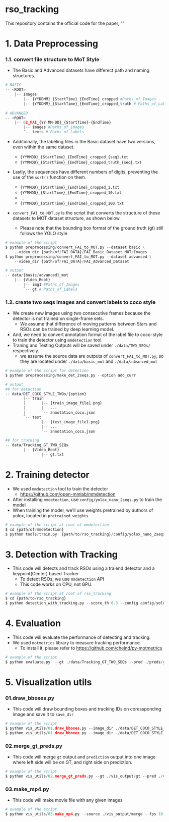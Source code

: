 # rso_tracking
This repository contains the official code for the paper, ""

# 1. Data Preprocessing

### 1.1. convert file structure to MoT Style

- The Basic and Advanced datasets have differect path and naming structures.

```python
# BASIC
-- <ROOT>
	|-- Images 
	    |-- {YYDDMM}_{StartTime}_{EndTime}_cropped #Paths_of_Images
	    |-- {YYDDMM}_{StartTime}_{EndTime}_cropped_truth # Paths_of_Labels
	    
# ADVANCED
-- <ROOT>
	|-- 02_FAI_{YY-MM-DD}_{StartTime}-{EndTime}
		|-- images #Paths_of_Images
		`-- texts # Paths_of_Labels
```

- Additionally, the labeling files in the Basic dataset have two versions, even within the same dataset.
    - `{YYMMDD}_{StartTime}_{EndTime}_cropped_{seq}.txt`
    - `{YYMMDD}_{StartTime}_{EndTime}_cropped_truth_{seq}.txt`


- Lastly, the sequences have different numbers of digits, preventing the use of the `sort()` function on them.
    - `{YYMMDD}_{StartTime}_{EndTime}_cropped_1.txt`
    - `{YYMMDD}_{StartTime}_{EndTime}_cropped_10.txt`
    - ...
    - `{YYMMDD}_{StartTime}_{EndTime}_cropped_100.txt`

- `convert_FAI_to_MOT.py` is the script that converts the structure of these datasets to MOT dataset structure, as shown below.
    - Please note that the bounding box format of the ground truth (gt) still follows the YOLO style

```python
# example of the script
$ python preprocessing/convert_FAI_to_MOT.py --dataset basic \
	--video_dir {path/of/FAI_DATA}/FAI_Basic_Dataset_MOT/Images
$ python preprocessing/convert_FAI_to_MOT.py --dataset advanced \
	--video_dir {path/of/FAI_DATA}/FAI_Advanced_Dataset

# output
-- data/{basic/advanced}_mot
	|-- {Video_Root}
		|-- img1 #Paths_of_Images
		`-- gt # Paths_of_Labels
```


### 1.2. create two seqs images and convert labels to coco style
- We create new images using two consecutive frames because the detector is not trained on single-frame sets.
    - We assume that difference of moving patterns between Stars and RSOs can be trained by deep learning model.
- And, we need to convert annotation format of the label file to coco-style to train the detector using `mmdetection` tool.
- Traning and Testing Outputs will be saved under `./data/TWO_SEQs/` respectively.
    - we assume the source data are outputs of `convert_FAI_to_MOT.py`, so they are located under `./data/basic_mot` and `./data/advanced_mot`
```python
# example of the script for detection
$ python preprocessing/make_det_2seqs.py --option add_curr

# output
## for detection
-- data/DET_COCO_STYLE_TWOs/{option}
        |-- train
        |       |-- {train_image_file1.png}
        |       |-- ...
        |       `-- annotation_coco.json
        `-- test
                |-- {test_image_file1.png}
                |-- ...
                `-- annotation_coco.json

## for tracking
-- data/Tracking_GT_TWO_SEQs
        |-- {Video_Root}
                |-- gt.txt

```


# 2. Training detector
- We used `mmdetection` tool to train the detector
    - https://github.com/open-mmlab/mmdetection
- After installing `mmdetection`, use `config/yolox_nano_2seqs.py` to train the model
- When training the model, we'll use weights pretrained by authors of yolox, located in `pretrained_weights`

```python
# example of the script at root of mmdetection
$ cd {path/of/mmdetection}
$ python tools/train.py  {path/to/rso_tracking}/config/yolox_nano_2seqs.py
```

# 3. Detection with Tracking
- This code will detects and track RSOs using a traiend detector and a keypoint(Center) based Tracker
    - To detect RSOs, we use `mmdetection` API
    - This code works on CPU, not GPU.
```python
# example of the script at root of rso_tracking
$ cd {path/to/rso_tracking}
$ python detection_with_tracking.py --score_th 0.3 --config config/yolox_nano_2seqs.py --model {path/to/mmdetection}/work_dirs/FAI_yolox_nano_2seqs/epoch_300.pth --data ./data/DET_COCO_STYLE_TWOs/ADDCURR/test --save_dir ./preds/yolox_nano
```

# 4. Evaluation
- This code will evaluate the performance of detecting and tracking.
- We used `motmetrics` library to measure tracking performance
    - To install it, please refer to https://github.com/cheind/py-motmetrics
```python
# example of the script
$ python evaluate.py  --gt ./data/Tracking_GT_TWO_SEQs --pred ./preds/yolox_nano
```

# 5. Visualization utils
### 01.draw_bboxes.py 

- This code will draw bounding boxes and tracking IDs on coressponding image and save it to `save_dir`

```python
# example of the script
$ python vis_utils/01.draw_bboxes.py --image_dir ./data/DET_COCO_STYLE_TWOs/ADDCURR/test --save_dir ./vis_output/gt --bbox_dir ./data/Tracking_GT_TWO_SEQs --output gt
$ python vis_utils/01.draw_bboxes.py --image_dir ./data/DET_COCO_STYLE_TWOs/ADDCURR/test --save_dir ./vis_output/pred --bbox_dir ./preds/yolox_nano --output pred
```

### 02.merge_gt_preds.py

- This code will merge `gt` output and `prediction` output into one image where left side will be on GT, and right side on prediction.

```python
# example of the script
$ python vis_utils/02.merge_gt_preds.py --gt ./vis_output/gt --pred ./vis_output/pred --save_dir ./vis_output/merge
```

### 03.make_mp4.py

- This code will make movie file with any given images

```python
# example of the script
$ python vis_utils/03.make_mp4.py --source ./vis_output/merge --fps 10 --out ./vis_output/outputs.mp4
```
